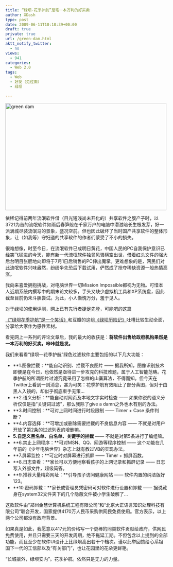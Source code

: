 ```yaml
---
title: “绿坝·花季护航”是笔一本万利的好买卖
author: XDash
type: post
date: 2009-06-11T10:18:39+00:00
draft: true
private: true
url: /green-dam.html
aktt_notify_twitter:
  - no
views:
  - 941
categories:
  - Web 2.0
tags:
  - Web
  - 好友（见过面）
  - 绿坝

---
```

<img loading="lazy" decoding="async" class="alignnone size-full wp-image-744" title="green dam" src="http://www.fanbing.net/wp-content/uploads/2009/06/m3w9a9x6l5z3r4d1e5m2z7j4q7t4a7h6_d83c018ab62441c58f0deb2017348891.jpg" alt="green dam" width="500" height="333" srcset="http://xdash.one/wp-content/uploads/2009/06/m3w9a9x6l5z3r4d1e5m2z7j4q7t4a7h6_d83c018ab62441c58f0deb2017348891.jpg 500w, http://xdash.one/wp-content/uploads/2009/06/m3w9a9x6l5z3r4d1e5m2z7j4q7t4a7h6_d83c018ab62441c58f0deb2017348891-300x199.jpg 300w" sizes="(max-width: 500px) 100vw, 500px" />

依稀记得前两年流氓软件借（目光短浅尚未开化的）共享软件之腹产子时，以3721为首的流氓软件如雨后春笋般在千家万户的电脑中潜滋暗长生根发芽，好一派满城尽装流氓马的景象，盛况空前。但也因此破坏了当时国产共享软件的整体形象，让（如我等）守妇道的共享软件的作者们蒙受了不小的损失。

很难想像，时至今日，在流氓软件已成明日黄花，中国人民的PC自我保护意识已经突飞猛进的今天，能有新一代流氓软件独领风骚横空出世，借着红头文件的强大后台明目张胆地向即将于7月1日后销售的PC伸出魔掌。更难想象的是，网民们对此流氓软件兴味盎然，纷纷争先恐后下载试用，俨然成了抢夺稀缺资源一般热情高涨。

我向来喜爱拥抱挑战，对电脑世界一切Mission Impossible都视为无物。可惜本人近期系统内撰写中的期末论文较多，手头又缺少虚拟机工具和XP系统盘，因此截至目前仍未斗胆尝试。为此，小人惭愧万分，羞于见人。

<!--more-->对于绿坝的使用评测，网上已有先行者捷足先登，可能吧的这篇

<a href="http://www.kenengba.com/post/1149.html" target="_blank">《“绿坝花季护航”是一个笑话》</a>和豆瓣的这组<a href="http://www.douban.com/photos/album/16477861/" target="_blank">《绿坝历险记》</a>吐槽比较生动全面，分享给大家作为感性素材。

看完网上一系列的评论文章后，我的最大的收获是：**将软件出售给政府机构果然是一本万利的好买卖，咔咔就是发。**

我们来看看“绿坝—花季护航”绿色过滤软件主要包括的以下几大功能：

  * **1.图像拦截：**能自动识别、拦截不良图片 —— 据我所知，图像识别技术即便是在今日，也依然是亟待进一步攻克的科技难题，属于人工智能范畴。花季护航的所谓图片过滤究竟采用了怎样的山寨算法，不得而知。但今天在Twitter上看到一则消息，甚为可笑：花季护航有效阻止了部分黄图，但对于由黑人入镜的，却似乎彻底束手无策&#8230;
  * **2.语义分析：**能自动对网页及本地文字实时检查 —— 如果你说的语义分析仅仅是指“关键词过滤”，那么我除了give a damn之外也木有别的办法。
  * **3.时间控制：**可对上网时间进行时段限制 —— Timer + Case 条件判断？
  * **4.内容选择：**可增加或删除需要拦截的不良信息内容 —— 不就是对用户开放了第2条的过滤列表的增删嘛。
  * **5.自定义黑名单、白名单、关键字的拦截** —— 不就是对第5条进行了编组嘛。
  * **6.禁止上网程序：**可对MSN、QQ、网游等程序控制 —— 这个功能在几年前的《少年电脑世界》杂志上就有教过VB的实现办法。
  * **7.屏幕监控：**可定时对屏幕进行抓屏 —— Timer + 抓屏函数。
  * **8.日志查看：**家长可以方便地察看孩子的上网记录和抓屏记录 —— 日志写入外部文件，超级简答。
  * **9.推荐大量精彩网址：**引导孩子访问健康网站 —— 软件内置的纯洁版好123。
  * **10.密码卸载：**家长或管理员凭密码可对软件进行设置和卸载 —— 据说藏身在system32文件夹下的几个隐蔽文件被小学生破解了&#8230;

这款软件由“郑州金慧计算机系统工程有限公司”和“北京大正语言知识处理科技有限公司”联合开发，国家提供4170万人民币采购供网民免费使用。官方表示，以上两个公司都没有政府背景。

如果真是如此，我愿意以417元的价格写一个更棒的同类软件贡献给政府，供网民免费使用，并且只需要三天的开发周期，绝不拖延工期。不但包含以上提到的全部功能，而且至少在软件UI设计上比绿坝高出若干个档次。谨以此举回馈给心系祖国下一代的工信部以及“有关部门”，也让花园里的花朵更鲜艳。

“长城攘外，绿坝安内”。花季护航。依然只是无力的力量。